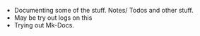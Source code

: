 - Documenting some of the stuff. Notes/ Todos and other stuff.
- May be try out logs on this
- Trying out Mk-Docs.
